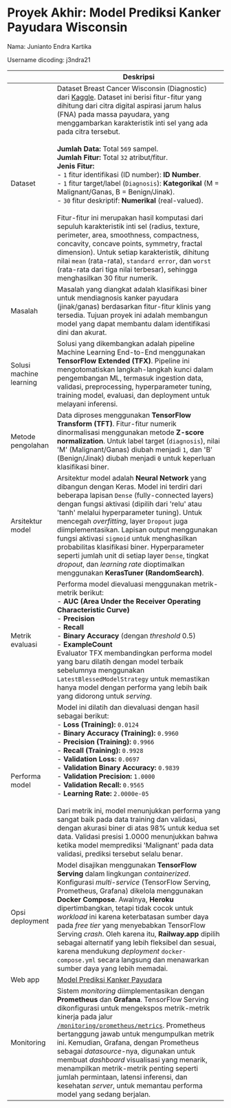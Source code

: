 # Proyek Akhir: Model Prediksi Kanker Payudara Wisconsin

Nama: Junianto Endra Kartika

Username dicoding: j3ndra21

| | Deskripsi |
| ----------- | ----------- |
| Dataset | Dataset Breast Cancer Wisconsin (Diagnostic) dari [Kaggle](https://www.kaggle.com/datasets/uciml/breast-cancer-wisconsin-data). Dataset ini berisi fitur-fitur yang dihitung dari citra digital aspirasi jarum halus (FNA) pada massa payudara, yang menggambarkan karakteristik inti sel yang ada pada citra tersebut. <br><br> **Jumlah Data:** Total `569` sampel.<br> **Jumlah Fitur:** Total `32` atribut/fitur.<br> **Jenis Fitur:**<br> - `1` fitur identifikasi (ID number): **ID Number**.<br> - `1` fitur target/label (`Diagnosis`): **Kategorikal** (M = Malignant/Ganas, B = Benign/Jinak).<br> - `30` fitur deskriptif: **Numerikal** (real-valued).<br><br>Fitur-fitur ini merupakan hasil komputasi dari sepuluh karakteristik inti sel (radius, texture, perimeter, area, smoothness, compactness, concavity, concave points, symmetry, fractal dimension). Untuk setiap karakteristik, dihitung nilai `mean` (rata-rata), `standard error`, dan `worst` (rata-rata dari tiga nilai terbesar), sehingga menghasilkan 30 fitur numerik. |
| Masalah | Masalah yang diangkat adalah klasifikasi biner untuk mendiagnosis kanker payudara (jinak/ganas) berdasarkan fitur-fitur klinis yang tersedia. Tujuan proyek ini adalah membangun model yang dapat membantu dalam identifikasi dini dan akurat. |
| Solusi machine learning | Solusi yang dikembangkan adalah pipeline Machine Learning End-to-End menggunakan **TensorFlow Extended (TFX)**. Pipeline ini mengotomatiskan langkah-langkah kunci dalam pengembangan ML, termasuk ingestion data, validasi, preprocessing, hyperparameter tuning, training model, evaluasi, dan deployment untuk melayani inferensi. |
| Metode pengolahan | Data diproses menggunakan **TensorFlow Transform (TFT)**. Fitur-fitur numerik dinormalisasi menggunakan metode **Z-score normalization**. Untuk label target (`diagnosis`), nilai 'M' (Malignant/Ganas) diubah menjadi `1`, dan 'B' (Benign/Jinak) diubah menjadi `0` untuk keperluan klasifikasi biner. |
| Arsitektur model | Arsitektur model adalah **Neural Network** yang dibangun dengan Keras. Model ini terdiri dari beberapa lapisan `Dense` (fully-connected layers) dengan fungsi aktivasi (dipilih dari 'relu' atau 'tanh' melalui hyperparameter tuning). Untuk mencegah *overfitting*, layer `Dropout` juga diimplementasikan. Lapisan output menggunakan fungsi aktivasi `sigmoid` untuk menghasilkan probabilitas klasifikasi biner. Hyperparameter seperti jumlah unit di setiap layer `Dense`, tingkat *dropout*, dan *learning rate* dioptimalkan menggunakan **KerasTuner (RandomSearch)**. |
| Metrik evaluasi | Performa model dievaluasi menggunakan metrik-metrik berikut:<br>- **AUC (Area Under the Receiver Operating Characteristic Curve)**<br>- **Precision**<br>- **Recall**<br>- **Binary Accuracy** (dengan *threshold* 0.5)<br>- **ExampleCount**<br>Evaluator TFX membandingkan performa model yang baru dilatih dengan model terbaik sebelumnya menggunakan `LatestBlessedModelStrategy` untuk memastikan hanya model dengan performa yang lebih baik yang didorong untuk *serving*. |
| Performa model | Model ini dilatih dan dievaluasi dengan hasil sebagai berikut:<br>- **Loss (Training):** `0.0124`<br>- **Binary Accuracy (Training):** `0.9960`<br>- **Precision (Training):** `0.9966`<br>- **Recall (Training):** `0.9928`<br>- **Validation Loss:** `0.0697`<br>- **Validation Binary Accuracy:** `0.9839`<br>- **Validation Precision:** `1.0000`<br>- **Validation Recall:** `0.9565`<br>- **Learning Rate:** `2.0000e-05`<br><br>Dari metrik ini, model menunjukkan performa yang sangat baik pada data training dan validasi, dengan akurasi biner di atas 98% untuk kedua set data. Validasi presisi 1.0000 menunjukkan bahwa ketika model memprediksi 'Malignant' pada data validasi, prediksi tersebut selalu benar. |
| Opsi deployment | Model disajikan menggunakan **TensorFlow Serving** dalam lingkungan *containerized*. Konfigurasi *multi-service* (TensorFlow Serving, Prometheus, Grafana) dikelola menggunakan **Docker Compose**. Awalnya, **Heroku** dipertimbangkan, tetapi tidak cocok untuk *workload* ini karena keterbatasan sumber daya pada *free tier* yang menyebabkan TensorFlow Serving *crash*. Oleh karena itu, **Railway.app** dipilih sebagai alternatif yang lebih fleksibel dan sesuai, karena mendukung *deployment* `docker-compose.yml` secara langsung dan menawarkan sumber daya yang lebih memadai. |
| Web app | [Model Prediksi Kanker Payudara](https://mlops-submission-2-production.up.railway.app/v1/models/breast_cancer_wisconsin_model) |
| Monitoring | Sistem *monitoring* diimplementasikan dengan **Prometheus** dan **Grafana**. TensorFlow Serving dikonfigurasi untuk mengekspos metrik-metrik kinerja pada jalur [`/monitoring/prometheus/metrics`](https://mlops-submission-2-production.up.railway.app/monitoring/prometheus/metrics). Prometheus bertanggung jawab untuk mengumpulkan metrik ini. Kemudian, Grafana, dengan Prometheus sebagai *datasource*-nya, digunakan untuk membuat *dashboard* visualisasi yang menarik, menampilkan metrik-metrik penting seperti jumlah permintaan, latensi inferensi, dan kesehatan *server*, untuk memantau performa model yang sedang berjalan. |